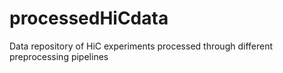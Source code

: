 # processedHiCdata
Data repository of HiC experiments processed through different preprocessing pipelines
